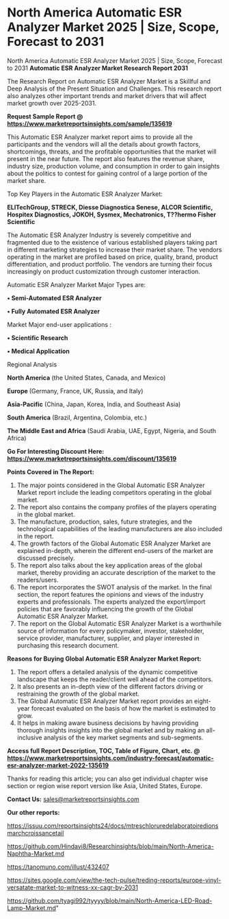 # North America Automatic ESR Analyzer Market 2025 | Size, Scope, Forecast to 2031
 North America Automatic ESR Analyzer Market 2025 | Size, Scope, Forecast to 2031
<strong>Automatic ESR Analyzer Market Research Report 2031</strong>

The Research Report on Automatic ESR Analyzer Market is a Skillful and Deep Analysis of the Present Situation and Challenges. This research report also analyzes other important trends and market drivers that will affect market growth over 2025-2031.

<strong>Request Sample Report @ <a href=https://www.marketreportsinsights.com/sample/135619>https://www.marketreportsinsights.com/sample/135619</a></strong>

This Automatic ESR Analyzer market report aims to provide all the participants and the vendors will all the details about growth factors, shortcomings, threats, and the profitable opportunities that the market will present in the near future. The report also features the revenue share, industry size, production volume, and consumption in order to gain insights about the politics to contest for gaining control of a large portion of the market share.

Top Key Players in the Automatic ESR Analyzer Market:

<strong>ELITechGroup, STRECK, Diesse Diagnostica Senese, ALCOR Scientific, Hospitex Diagnostics, JOKOH, Sysmex, Mechatronics, T??hermo Fisher Scientific</strong>

The Automatic ESR Analyzer Industry is severely competitive and fragmented due to the existence of various established players taking part in different marketing strategies to increase their market share. The vendors operating in the market are profiled based on price, quality, brand, product differentiation, and product portfolio. The vendors are turning their focus increasingly on product customization through customer interaction.

Automatic ESR Analyzer Market Major Types are:

<strong>• Semi-Automated ESR Analyzer

• Fully Automated ESR Analyzer</strong>

Market Major end-user applications :

<strong>• Scientific Research

• Medical Application</strong>

Regional Analysis

</u><strong><b>North America</b></strong> (the United States, Canada, and Mexico)

<strong><b>Europe </b></strong>(Germany, France, UK, Russia, and Italy)

<strong><b>Asia-Pacific</b></strong> (China, Japan, Korea, India, and Southeast Asia)

<strong><b>South America</b></strong> (Brazil, Argentina, Colombia, etc.)

<strong><b>The Middle East and Africa</b></strong> (Saudi Arabia, UAE, Egypt, Nigeria, and South Africa)

<strong>Go For Interesting Discount Here: <a href=https://www.marketreportsinsights.com/discount/135619>https://www.marketreportsinsights.com/discount/135619</a></strong>

<strong>Points Covered in The Report:</strong>
<ol>
  <li>The major points considered in the Global Automatic ESR Analyzer Market report include the leading competitors operating in the global market.</li>
  <li>The report also contains the company profiles of the players operating in the global market.</li>
  <li>The manufacture, production, sales, future strategies, and the technological capabilities of the leading manufacturers are also included in the report.</li>
  <li>The growth factors of the Global Automatic ESR Analyzer Market are explained in-depth, wherein the different end-users of the market are discussed precisely.</li>
  <li>The report also talks about the key application areas of the global market, thereby providing an accurate description of the market to the readers/users.</li>
  <li>The report incorporates the SWOT analysis of the market. In the final section, the report features the opinions and views of the industry experts and professionals. The experts analyzed the export/import policies that are favorably influencing the growth of the Global Automatic ESR Analyzer Market.</li>
  <li>The report on the Global Automatic ESR Analyzer Market is a worthwhile source of information for every policymaker, investor, stakeholder, service provider, manufacturer, supplier, and player interested in purchasing this research document.</li>
</ol>
<strong>Reasons for Buying Global Automatic ESR Analyzer Market Report:</strong>

<ol>
  <li>The report offers a detailed analysis of the dynamic competitive landscape that keeps the reader/client well ahead of the competitors.</li>
  <li>It also presents an in-depth view of the different factors driving or restraining the growth of the global market.</li>
  <li>The Global Automatic ESR Analyzer Market report provides an eight-year forecast evaluated on the basis of how the market is estimated to grow.</li>
  <li>It helps in making aware business decisions by having providing thorough insights insights into the global market and by making an all-inclusive analysis of the key market segments and sub-segments.</li>
</ol>
<strong>Access full Report Description, TOC, Table of Figure, Chart, etc. @ <a href=https://www.marketreportsinsights.com/industry-forecast/automatic-esr-analyzer-market-2022-135619>https://www.marketreportsinsights.com/industry-forecast/automatic-esr-analyzer-market-2022-135619</a></strong>


Thanks for reading this article; you can also get individual chapter wise section or region wise report version like Asia, United States, Europe.

<strong>Contact Us:</strong>
sales@marketreportsinsights.com

<strong>Our other reports:</strong>

<a href=https://issuu.com/reportsinsights24/docs/mtreschloruredelaboratoiredionsmarchcroissancetail>https://issuu.com/reportsinsights24/docs/mtreschloruredelaboratoiredionsmarchcroissancetail</a>

<a href=https://github.com/Hindavi8/Researchinsights/blob/main/North-America-Naphtha-Market.md>https://github.com/Hindavi8/Researchinsights/blob/main/North-America-Naphtha-Market.md</a>

<a href=https://tanomuno.com/illust/432407>https://tanomuno.com/illust/432407</a>

<a href=https://sites.google.com/view/the-tech-pulse/treding-reports/europe-vinyl-versatate-market-to-witness-xx-cagr-by-2031>https://sites.google.com/view/the-tech-pulse/treding-reports/europe-vinyl-versatate-market-to-witness-xx-cagr-by-2031</a>

<a href=https://github.com/tyagi992/tyyyy/blob/main/North-America-LED-Road-Lamp-Market.md>https://github.com/tyagi992/tyyyy/blob/main/North-America-LED-Road-Lamp-Market.md</a>"
